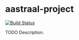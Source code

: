 # aastraal-project 

[![Build Status](https://travis-ci.org/githubuser/aastraal-client-brick.png)](https://travis-ci.org/githubuser/aastraal-client-brick)

TODO Description.
